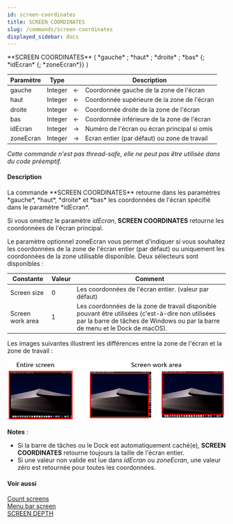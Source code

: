 ```yaml
---
id: screen-coordinates
title: SCREEN COORDINATES
slug: /commands/screen-coordinates
displayed_sidebar: docs
---
```


<!--REF #_command_.SCREEN COORDINATES.Syntax-->**SCREEN COORDINATES** ( *gauche* ; *haut* ; *droite* ; *bas* {; *idEcran* {; *zoneEcran*}} )<!-- END REF-->
<!--REF #_command_.SCREEN COORDINATES.Params-->
| Paramètre | Type |  | Description |
| --- | --- | --- | --- |
| gauche | Integer | &#8592; | Coordonnée gauche de la zone de l'écran |
| haut | Integer | &#8592; | Coordonnée supérieure de la zone de l'écran |
| droite | Integer | &#8592; | Coordonnée droite de la zone de l'écran |
| bas | Integer | &#8592; | Coordonnée inférieure de la zone de l'écran |
| idEcran | Integer | &#8594;  | Numéro de l'écran ou écran principal si omis |
| zoneEcran | Integer | &#8594;  | Ecran entier (par défaut) ou zone de travail |

<!-- END REF-->

*Cette commande n'est pas thread-safe, elle ne peut pas être utilisée dans du code préemptif.*


#### Description 

<!--REF #_command_.SCREEN COORDINATES.Summary-->La commande **SCREEN COORDINATES** retourne dans les paramètres *gauche*, *haut*, *droite* et *bas* les coordonnées de l'écran spécifié dans le paramètre *idEcran*.<!-- END REF-->

Si vous omettez le paramètre *idEcran*, **SCREEN COORDINATES** retourne les coordonnées de l'écran principal.

Le paramètre optionnel zoneEcran vous permet d'indiquer si vous souhaitez les coordonnées de la zone de l'écran entier (par défaut) ou uniquement les coordonnées de la zone utilisable disponible. Deux sélecteurs sont disponibles :

| Constante        | Valeur | Comment                                                                                                                                                                             |
| ---------------- | ------ | ----------------------------------------------------------------------------------------------------------------------------------------------------------------------------------- |
| Screen size      | 0      | Les coordonnées de l'écran entier. (valeur par défaut)                                                                                                                              |
| Screen work area | 1      | Les coordonnées de la zone de travail disponible pouvant être utilisées (c'est-à-dire non utilisées par la barre de tâches de Windows ou par la barre de menu et le Dock de macOS). |

Les images suivantes illustrent les différences entre la zone de l'écran et la zone de travail :

![](../assets/en/commands/pict4800387.en.png) 

**Notes** :

* Si la barre de tâches ou le Dock est automatiquement caché(e), **SCREEN COORDINATES** retourne toujours la taille de l'écran entier.
* Si une valeur non valide est lue dans *idEcran* ou *zoneEcran*, une valeur zéro est retournée pour toutes les coordonnées.

#### Voir aussi 

[Count screens](count-screens.md)  
[Menu bar screen](menu-bar-screen.md)  
[SCREEN DEPTH](screen-depth.md)  